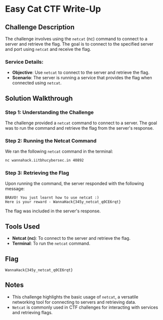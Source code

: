 # Easy Cat CTF Write-Up

## Challenge Description
The challenge involves using the `netcat` (nc) command to connect to a server and retrieve the flag. The goal is to connect to the specified server and port using `netcat` and receive the flag.

### Service Details:
- **Objective**: Use `netcat` to connect to the server and retrieve the flag.
- **Scenario**: The server is running a service that provides the flag when connected using `netcat`.

## Solution Walkthrough

### Step 1: Understanding the Challenge
The challenge provided a `netcat` command to connect to a server. The goal was to run the command and retrieve the flag from the server's response.

### Step 2: Running the Netcat Command
We ran the following `netcat` command in the terminal:

```bash
nc wannahack.iitbhucybersec.in 40892
```

### Step 3: Retrieving the Flag
Upon running the command, the server responded with the following message:

```
BRAVO! You just learnt how to use netcat :)
Here is your reward - WannaHack{345y_netcat_q0CE6rqt}
```

The flag was included in the server's response.

## Tools Used
- **Netcat (nc)**: To connect to the server and retrieve the flag.
- **Terminal**: To run the `netcat` command.

## Flag
`WannaHack{345y_netcat_q0CE6rqt}`

## Notes
- This challenge highlights the basic usage of `netcat`, a versatile networking tool for connecting to servers and retrieving data.
- `Netcat` is commonly used in CTF challenges for interacting with services and retrieving flags.